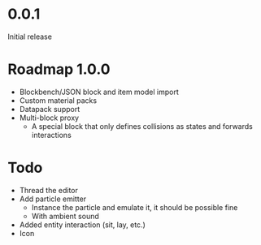 # 0.0.1

Initial release

# Roadmap 1.0.0

* Blockbench/JSON block and item model import
* Custom material packs
* Datapack support
* Multi-block proxy
    * A special block that only defines collisions as states and forwards interactions

# Todo

* Thread the editor
* Add particle emitter
    * Instance the particle and emulate it, it should be possible fine
    * With ambient sound
* Added entity interaction (sit, lay, etc.)
* Icon
